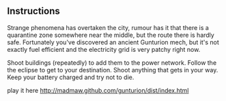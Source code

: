 ## Instructions

Strange phenomena has overtaken the city, rumour has it that there is a quarantine zone somewhere near the middle, but the route there is hardly safe.  Fortunately you've discovered an ancient Gunturion mech, but it's not exactly fuel efficient and the electricity grid is very patchy right now.
 
Shoot buildings (repeatedly) to add them to the power network. Follow the the eclipse to get to your destination. Shoot anything that gets in your way. Keep your battery charged and try not to die. 

play it here http://madmaw.github.com/gunturion/dist/index.html